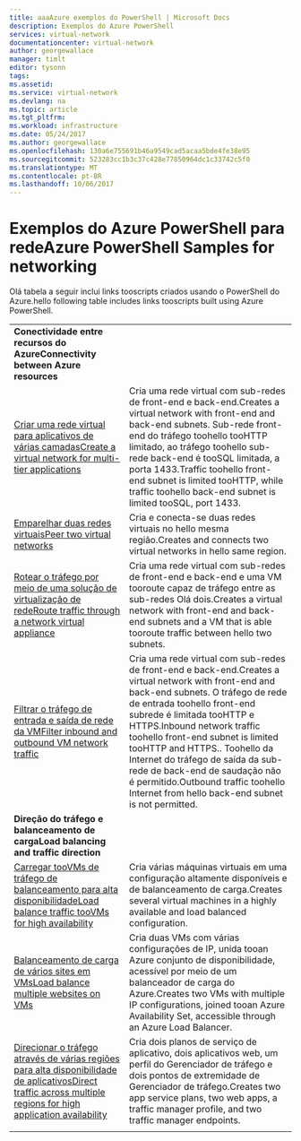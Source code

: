 ```yaml
---
title: aaaAzure exemplos do PowerShell | Microsoft Docs
description: Exemplos do Azure PowerShell
services: virtual-network
documentationcenter: virtual-network
author: georgewallace
manager: timlt
editor: tysonn
tags: 
ms.assetid: 
ms.service: virtual-network
ms.devlang: na
ms.topic: article
ms.tgt_pltfrm: 
ms.workload: infrastructure
ms.date: 05/24/2017
ms.author: georgewallace
ms.openlocfilehash: 130a6e755691b46a9549cad5acaa5bde4fe38e95
ms.sourcegitcommit: 523283cc1b3c37c428e77850964dc1c33742c5f0
ms.translationtype: MT
ms.contentlocale: pt-BR
ms.lasthandoff: 10/06/2017
---
```

# <a name="azure-powershell-samples-for-networking"></a><span data-ttu-id="85fdc-103">Exemplos do Azure PowerShell para rede</span><span class="sxs-lookup"><span data-stu-id="85fdc-103">Azure PowerShell Samples for networking</span></span>

<span data-ttu-id="85fdc-104">Olá tabela a seguir inclui links tooscripts criados usando o PowerShell do Azure.</span><span class="sxs-lookup"><span data-stu-id="85fdc-104">hello following table includes links tooscripts built using Azure PowerShell.</span></span>

| | |
|-|-|
|<span data-ttu-id="85fdc-105">**Conectividade entre recursos do Azure**</span><span class="sxs-lookup"><span data-stu-id="85fdc-105">**Connectivity between Azure resources**</span></span>||
| [<span data-ttu-id="85fdc-106">Criar uma rede virtual para aplicativos de várias camadas</span><span class="sxs-lookup"><span data-stu-id="85fdc-106">Create a virtual network for multi-tier applications</span></span>](./scripts/virtual-network-powershell-sample-multi-tier-application.md?toc=%2fazure%2fnetworking%2ftoc.json) | <span data-ttu-id="85fdc-107">Cria uma rede virtual com sub-redes de front-end e back-end.</span><span class="sxs-lookup"><span data-stu-id="85fdc-107">Creates a virtual network with front-end and back-end subnets.</span></span> <span data-ttu-id="85fdc-108">Sub-rede front-end do tráfego toohello tooHTTP limitado, ao tráfego toohello sub-rede back-end é tooSQL limitada, a porta 1433.</span><span class="sxs-lookup"><span data-stu-id="85fdc-108">Traffic toohello front-end subnet is limited tooHTTP, while traffic toohello back-end subnet is limited tooSQL, port 1433.</span></span> |
| [<span data-ttu-id="85fdc-109">Emparelhar duas redes virtuais</span><span class="sxs-lookup"><span data-stu-id="85fdc-109">Peer two virtual networks</span></span>](./scripts/virtual-network-powershell-sample-peer-two-virtual-networks.md?toc=%2fazure%2fnetworking%2ftoc.json) | <span data-ttu-id="85fdc-110">Cria e conecta-se duas redes virtuais no hello mesma região.</span><span class="sxs-lookup"><span data-stu-id="85fdc-110">Creates and connects two virtual networks in hello same region.</span></span> |
| [<span data-ttu-id="85fdc-111">Rotear o tráfego por meio de uma solução de virtualização de rede</span><span class="sxs-lookup"><span data-stu-id="85fdc-111">Route traffic through a network virtual appliance</span></span>](./scripts/virtual-network-powershell-sample-route-traffic-through-nva.md?toc=%2fazure%2fnetworking%2ftoc.json) | <span data-ttu-id="85fdc-112">Cria uma rede virtual com sub-redes de front-end e back-end e uma VM tooroute capaz de tráfego entre as sub-redes Olá dois.</span><span class="sxs-lookup"><span data-stu-id="85fdc-112">Creates a virtual network with front-end and back-end subnets and a VM that is able tooroute traffic between hello two subnets.</span></span> |
| [<span data-ttu-id="85fdc-113">Filtrar o tráfego de entrada e saída de rede da VM</span><span class="sxs-lookup"><span data-stu-id="85fdc-113">Filter inbound and outbound VM network traffic</span></span>](./scripts/virtual-network-powershell-filter-network-traffic.md?toc=%2fazure%2fnetworking%2ftoc.json) | <span data-ttu-id="85fdc-114">Cria uma rede virtual com sub-redes de front-end e back-end.</span><span class="sxs-lookup"><span data-stu-id="85fdc-114">Creates a virtual network with front-end and back-end subnets.</span></span> <span data-ttu-id="85fdc-115">O tráfego de rede de entrada toohello front-end subrede é limitada tooHTTP e HTTPS.</span><span class="sxs-lookup"><span data-stu-id="85fdc-115">Inbound network traffic toohello front-end subnet is limited tooHTTP and HTTPS..</span></span> <span data-ttu-id="85fdc-116">Toohello da Internet do tráfego de saída da sub-rede de back-end de saudação não é permitido.</span><span class="sxs-lookup"><span data-stu-id="85fdc-116">Outbound traffic toohello Internet from hello back-end subnet is not permitted.</span></span> |
|<span data-ttu-id="85fdc-117">**Direção do tráfego e balanceamento de carga**</span><span class="sxs-lookup"><span data-stu-id="85fdc-117">**Load balancing and traffic direction**</span></span>||
| [<span data-ttu-id="85fdc-118">Carregar tooVMs de tráfego de balanceamento para alta disponibilidade</span><span class="sxs-lookup"><span data-stu-id="85fdc-118">Load balance traffic tooVMs for high availability</span></span>](./scripts/load-balancer-windows-powershell-sample-nlb.md?toc=%2fazure%2fnetworking%2ftoc.json) | <span data-ttu-id="85fdc-119">Cria várias máquinas virtuais em uma configuração altamente disponíveis e de balanceamento de carga.</span><span class="sxs-lookup"><span data-stu-id="85fdc-119">Creates several virtual machines in a highly available and load balanced configuration.</span></span> |
| [<span data-ttu-id="85fdc-120">Balanceamento de carga de vários sites em VMs</span><span class="sxs-lookup"><span data-stu-id="85fdc-120">Load balance multiple websites on VMs</span></span>](./scripts/load-balancer-windows-powershell-load-balance-multiple-websites-vm.md?toc=%2fazure%2fnetworking%2ftoc.json) | <span data-ttu-id="85fdc-121">Cria duas VMs com várias configurações de IP, unida tooan Azure conjunto de disponibilidade, acessível por meio de um balanceador de carga do Azure.</span><span class="sxs-lookup"><span data-stu-id="85fdc-121">Creates two VMs with multiple IP configurations, joined tooan Azure Availability Set, accessible through an Azure Load Balancer.</span></span> |
| [<span data-ttu-id="85fdc-122">Direcionar o tráfego através de várias regiões para alta disponibilidade de aplicativos</span><span class="sxs-lookup"><span data-stu-id="85fdc-122">Direct traffic across multiple regions for high application availability</span></span>](./scripts/traffic-manager-powershell-websites-high-availability.md?toc=%2fazure%2fnetworking%2ftoc.json) |  <span data-ttu-id="85fdc-123">Cria dois planos de serviço de aplicativo, dois aplicativos web, um perfil do Gerenciador de tráfego e dois pontos de extremidade de Gerenciador de tráfego.</span><span class="sxs-lookup"><span data-stu-id="85fdc-123">Creates two app service plans, two web apps, a traffic manager profile, and two traffic manager endpoints.</span></span> |
| | |
